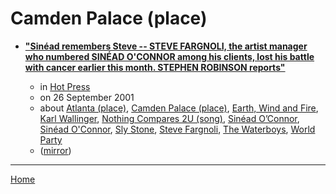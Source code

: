 # Camden Palace (place)

 - [**"Sinéad remembers Steve -- STEVE FARGNOLI, the artist manager who numbered SINÉAD O'CONNOR among his clients, lost his battle with cancer earlier this month. STEPHEN ROBINSON reports"**](https://www.hotpress.com/music/sineacutead-remembers-steve-1525753)

    - in [Hot Press](https://www.hotpress.com/)
    - on 26 September 2001
    - about [Atlanta (place)](../../../topics/place/atlanta/index.md), [Camden Palace (place)](../../../topics/place/camden-palace/index.md), [Earth, Wind and Fire](../../../topics/earth-wind-and-fire/index.md), [Karl Wallinger](../../../topics/karl-wallinger/index.md), [Nothing Compares 2U (song)](../../../topics/song/nothing-compares-2u/index.md), [Sinéad O’Connor](../../../topics/sin-ad-o-connor/index.md), [Sinéad O'Connor](../../../topics/sin-ad-o-connor/index.md), [Sly Stone](../../../topics/sly-stone/index.md), [Steve Fargnoli](../../../topics/steve-fargnoli/index.md), [The Waterboys](../../../topics/the-waterboys/index.md), [World Party](../../../topics/world-party/index.md)
    - ([mirror](https://web.archive.org/web/*/https://www.hotpress.com/music/sineacutead-remembers-steve-1525753))

----

[Home](../index.md)
